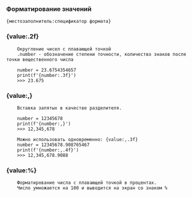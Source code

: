 ### Форматирование значений
`{местозаполнитель:спецификатор формата}`

### {value:.2f}
```
    Округление чисел с плавающей точкой
    .number - обозначение степени точности, количество знаков после точки вещественного числа
    
    number = 23.6754354657
    print(f'{number:.3f}')
    >>> 23.675
```

### {value:,} 
```
    Вставка запятых в качестве разделителя.
    
    number = 12345678
    print(f'{number:,}')
    >>> 12,345,678
    
    Можно использовать одновременно: {value:,.3f}
    number = 12345678.908765467
    print(f'{number:,.4f}')
    >>> 12,345,678.9088
```

### {value:%}
```
    Форматирование числа с плавающей точкой в процентах.
    Число умножается на 100 и выводится на экран со знаком %
```
